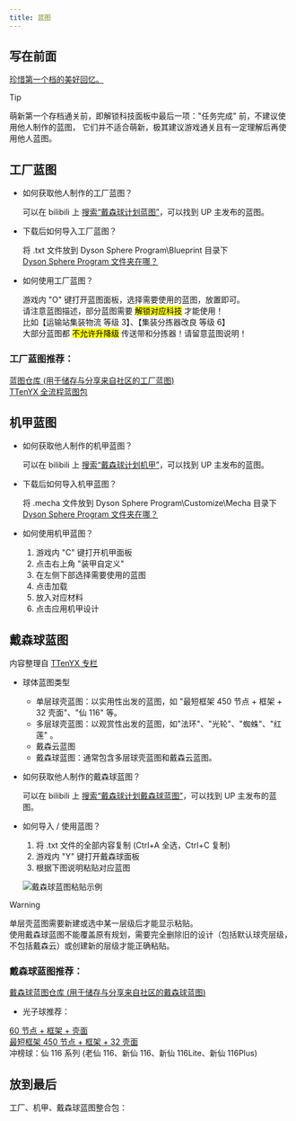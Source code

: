 ```yaml
---
title: 蓝图
---
```

## 写在前面

[珍惜第一个档的美好回忆。]()

> [!tip]
> 萌新第一个存档通关前，即解锁科技面板中最后一项："任务完成" 前，不建议使用他人制作的蓝图，
> 它们并不适合萌新，极其建议游戏通关且有一定理解后再使用他人蓝图。

## 工厂蓝图

- 如何获取他人制作的工厂蓝图？

    可以在 bilibili 上 [搜索“戴森球计划蓝图”](https://search.bilibili.com/all?keyword=戴森球计划蓝图)，可以找到 UP 主发布的蓝图。

- 下载后如何导入工厂蓝图？

    将 .txt 文件放到 Dyson Sphere Program\Blueprint 目录下  
[Dyson Sphere Program 文件夹在哪？](/knowledge-base/basic-settings#游戏外设置)

- 如何使用工厂蓝图？

    游戏内 "O" 键打开蓝图面板，选择需要使用的蓝图，放置即可。  
请注意蓝图描述，部分蓝图需要 <mark>解锁对应科技</mark> 才能使用！  
比如【运输站集装物流 等级 3】、【集装分拣器改良 等级 6】  
大部分蓝图都 <mark>不允许升降级</mark> 传送带和分拣器！请留意蓝图说明！

### 工厂蓝图推荐：
[蓝图仓库 (用于储存与分享来自社区的工厂蓝图)](https://github.com/DSPBluePrints/FactoryBluePrints)  
[TTenYX 全流程蓝图包](https://www.bilibili.com/video/BV1hM4m1k79J/)

## 机甲蓝图

- 如何获取他人制作的机甲蓝图？

    可以在 bilibili 上 [搜索“戴森球计划机甲”](https://search.bilibili.com/all?keyword=戴森球计划机甲)，可以找到 UP 主发布的蓝图。

- 下载后如何导入机甲蓝图？

    将 .mecha 文件放到 Dyson Sphere Program\Customize\Mecha 目录下  
[Dyson Sphere Program 文件夹在哪？](/knowledge-base/basic-settings#游戏外设置)

- 如何使用机甲蓝图？
    1. 游戏内 "C" 键打开机甲面板
    2. 点击右上角 "装甲自定义"
    3. 在左侧下部选择需要使用的蓝图
    4. 点击加载
    5. 放入对应材料
    6. 点击应用机甲设计

## 戴森球蓝图

内容整理自 [TTenYX 专栏](https://www.bilibili.com/opus/843421333748449377)

- 球体蓝图类型
  - 单层球壳蓝图：以实用性出发的蓝图，如 "最短框架 450 节点 + 框架 + 32 壳面"、"仙 116" 等。
  - 多层球壳蓝图：以观赏性出发的蓝图，如"法环"、"光轮"、"蜘蛛"、"红莲" 。
  - 戴森云蓝图
  - 戴森球蓝图：通常包含多层球壳蓝图和戴森云蓝图。

- 如何获取他人制作的戴森球蓝图？

    可以在 bilibili 上 [搜索“戴森球计划戴森球蓝图”](https://search.bilibili.com/all?keyword=戴森球计划戴森球蓝图)，可以找到 UP 主发布的蓝图。

- 如何导入 / 使用蓝图？ 
    1. 将 .txt 文件的全部内容复制 (Ctrl+A 全选，Ctrl+C 复制)
    2. 游戏内 "Y" 键打开戴森球面板
    3. 根据下图说明粘贴对应蓝图

    ![戴森球蓝图粘贴示例](/assets/image/戴森球蓝图粘贴示例.webp)

> [!warning]
> 单层壳蓝图需要新建或选中某一层级后才能显示粘贴。<br>使用戴森球蓝图不能覆盖原有规划，需要完全删除旧的设计（包括默认球壳层级，不包括戴森云）或创建新的层级才能正确粘贴。

### 戴森球蓝图推荐：
[戴森球蓝图仓库 (用于储存与分享来自社区的戴森球蓝图)](https://github.com/DSPBluePrints/DysonSphereBluePrints)

- 光子球推荐：

[ 60 节点 + 框架 + 壳面](https://github.com/DSPBluePrints/DysonSphereBluePrints/blob/main/%E5%AE%9E%E7%94%A8%E5%90%91%E6%88%B4%E6%A3%AE%E7%90%83%20Practical%20Dyson%20Sphere/(%E7%9B%AE%E5%89%8D%E6%9C%80%E7%A8%80)%E6%9C%80%E7%9F%AD%E6%A1%86%E6%9E%B6%E6%88%B4%E6%A3%AE%E7%90%83%20(Currently%20the%20rarest)%20shortest%20frame%20Dyson%20ball/60%E8%8A%82%E7%82%B9%2B%E6%A1%86%E6%9E%B6%2B%E5%A3%B3%E9%9D%A2%2060%20nodes%20%2B%20frame%20%2B%20shell.txt)  
[最短框架 450 节点 + 框架 + 32 壳面](https://github.com/DSPBluePrints/DysonSphereBluePrints/tree/main/%E5%AE%9E%E7%94%A8%E5%90%91%E6%88%B4%E6%A3%AE%E7%90%83%20Practical%20Dyson%20Sphere/(%E7%9B%AE%E5%89%8D%E6%9C%80%E7%A8%80)%E6%9C%80%E7%9F%AD%E6%A1%86%E6%9E%B6%E6%88%B4%E6%A3%AE%E7%90%83%20(Currently%20the%20rarest)%20shortest%20frame%20Dyson%20ball)  
冲榜球：仙 116 系列 (老仙 116、新仙 116、新仙 116Lite、新仙 116Plus)

## 放到最后

工厂、机甲、戴森球蓝图整合包：
